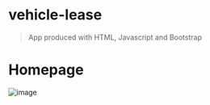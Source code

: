 # vehicle-lease

> App produced with HTML, Javascript and Bootstrap

# Homepage
![image](https://user-images.githubusercontent.com/97129532/209172731-87109a33-0eeb-42b0-9bd7-127ea20df3f6.png)
